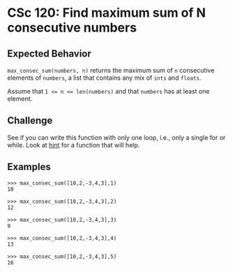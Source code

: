 # CSc 120: Find maximum sum of N consecutive numbers

## Expected Behavior
`max_consec_sum(numbers, n)` returns the maximum sum of `n` consecutive elements of `numbers`, a list that contains any mix of `ints` and `floats`.

Assume that `1 <= n <= len(numbers)` and that `numbers` has at least one element.

## Challenge
See if you can write this function with only one loop, i.e., only a single for or while. Look at [hint](https://docs.python.org/3/library/functions.html) for a function that will help.

## Examples

```
>>> max_consec_sum([10,2,-3,4,3],1)
10

>>> max_consec_sum([10,2,-3,4,3],2)
12

>>> max_consec_sum([10,2,-3,4,3],3)
9

>>> max_consec_sum([10,2,-3,4,3],4)
13

>>> max_consec_sum([10,2,-3,4,3],5)
16
```

